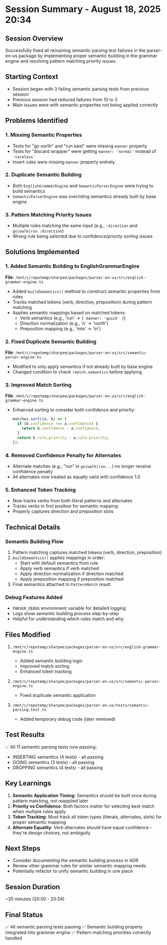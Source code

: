 # Session Summary - August 18, 2025 20:34

## Session Overview
Successfully fixed all remaining semantic parsing test failures in the parser-en-us package by implementing proper semantic building in the grammar engine and resolving pattern matching priority issues.

## Starting Context
- Session began with 3 failing semantic parsing tests from previous session
- Previous session had reduced failures from 10 to 3
- Main issues were with semantic properties not being applied correctly

## Problems Identified

### 1. Missing Semantic Properties
- Tests for "go north" and "run east" were missing `manner` property
- Tests for "discard wrapper" were getting `manner: 'normal'` instead of `'careless'`
- Insert rules were missing `manner` property entirely

### 2. Duplicate Semantic Building
- Both `EnglishGrammarEngine` and `SemanticParserEngine` were trying to build semantics
- `SemanticParserEngine` was overriding semantics already built by base engine

### 3. Pattern Matching Priority Issues
- Multiple rules matching the same input (e.g., `:direction` and `go|walk|run :direction`)
- Wrong rule being selected due to confidence/priority sorting issues

## Solutions Implemented

### 1. Added Semantic Building to EnglishGrammarEngine
**File**: `/mnt/c/repotemp/sharpee/packages/parser-en-us/src/english-grammar-engine.ts`

- Added `buildSemantics()` method to construct semantic properties from rules
- Tracks matched tokens (verb, direction, preposition) during pattern matching
- Applies semantic mappings based on matched tokens:
  - Verb semantics (e.g., 'run' → `{ manner: 'quick' }`)
  - Direction normalization (e.g., 'n' → 'north')
  - Preposition mapping (e.g., 'into' → 'in')

### 2. Fixed Duplicate Semantic Building
**File**: `/mnt/c/repotemp/sharpee/packages/parser-en-us/src/semantic-parser-engine.ts`

- Modified to only apply semantics if not already built by base engine
- Changed condition to check `!match.semantics` before applying

### 3. Improved Match Sorting
**File**: `/mnt/c/repotemp/sharpee/packages/parser-en-us/src/english-grammar-engine.ts`

- Enhanced sorting to consider both confidence and priority:
  ```typescript
  matches.sort((a, b) => {
    if (b.confidence !== a.confidence) {
      return b.confidence - a.confidence;
    }
    return b.rule.priority - a.rule.priority;
  });
  ```

### 4. Removed Confidence Penalty for Alternates
- Alternate matches (e.g., "run" in `go|walk|run...`) no longer receive confidence penalty
- All alternates now treated as equally valid with confidence 1.0

### 5. Enhanced Token Tracking
- Now tracks verbs from both literal patterns and alternates
- Tracks verbs in first position for semantic mapping
- Properly captures direction and preposition slots

## Technical Details

### Semantic Building Flow
1. Pattern matching captures matched tokens (verb, direction, preposition)
2. `buildSemantics()` applies mappings in order:
   - Start with default semantics from rule
   - Apply verb semantics if verb matched
   - Apply direction normalization if direction matched
   - Apply preposition mapping if preposition matched
3. Final semantics attached to `PatternMatch` result

### Debug Features Added
- `PARSER_DEBUG` environment variable for detailed logging
- Logs show semantic building process step-by-step
- Helpful for understanding which rules match and why

## Files Modified
1. `/mnt/c/repotemp/sharpee/packages/parser-en-us/src/english-grammar-engine.ts`
   - Added semantic building logic
   - Improved match sorting
   - Enhanced token tracking

2. `/mnt/c/repotemp/sharpee/packages/parser-en-us/src/semantic-parser-engine.ts`
   - Fixed duplicate semantic application

3. `/mnt/c/repotemp/sharpee/packages/parser-en-us/tests/semantic-parsing.test.ts`
   - Added temporary debug code (later removed)

## Test Results
✅ All 11 semantic parsing tests now passing:
- INSERTING semantics (4 tests) - all passing
- GOING semantics (3 tests) - all passing  
- DROPPING semantics (4 tests) - all passing

## Key Learnings

1. **Semantic Application Timing**: Semantics should be built once during pattern matching, not reapplied later
2. **Priority vs Confidence**: Both factors matter for selecting best match when multiple rules apply
3. **Token Tracking**: Must track all token types (literals, alternates, slots) for proper semantic mapping
4. **Alternate Equality**: Verb alternates should have equal confidence - they're design choices, not ambiguity

## Next Steps
- Consider documenting the semantic building process in ADR
- Review other grammar rules for similar semantic mapping needs
- Potentially refactor to unify semantic building in one place

## Session Duration
~35 minutes (20:00 - 20:34)

## Final Status
✅ All semantic parsing tests passing
✅ Semantic building properly integrated into grammar engine
✅ Pattern matching priorities correctly handled